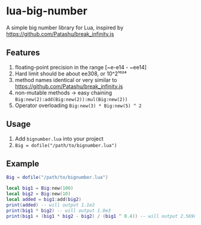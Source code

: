 # lua-big-number

A simple big number library for Lua, inspired by https://github.com/Patashu/break_infinity.js

## Features

1. floating-point precision in the range [~e-e14 - ~ee14]
2. Hard limit should be about ee308, or 10^2¹⁰²⁴
3. method names identical or very similar to https://github.com/Patashu/break_infinity.js
4. non-mutable methods -> easy chaining `Big:new(2):add(Big:new(2)):mul(Big:new(2))`
5. Operator overloading `Big:new(3) * Big:new(5) ^ 2`

## Usage

1. Add `bignumber.lua` into your project
2. `Big = dofile("/path/to/bignumber.lua")`

## Example

```lua
Big = dofile("/path/to/bignumber.lua")

local big1 = Big:new(100)
local big2 = Big:new(10)
local added = big1:add(big2)
print(added) -- will output 1.1e2
print(big1 * big2) -- will output 1.0e3
print(big1 + (big1 * big2 - big2) / (big1 ^ 0.4)) -- will output 2.5690442605365e2
```